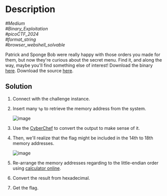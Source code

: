 # Description

_#Medium_<br>
_#Binary_Exploitation_<br>
_#picoCTF_2024_<br>
_#format_string_<br>
_#browser_webshell_solvable_<br>

Patrick and Sponge Bob were really happy with those orders you made for them, but now they're curious about the secret menu. Find it, and along the way, maybe you'll find something else of interest!
Download the binary [here](../format-string-1).
Download the source [here](../format-string-1.c).

## Solution

1. Connect with the challenge instance.
2. Insert many `%p` to retrieve the memory address from the system.

   ![image](https://github.com/user-attachments/assets/8fcde7a9-44c9-4539-b7a6-8d0d8e9dd459)

3. Use the [CyberChef](https://gchq.github.io/CyberChef/) to convert the output to make sense of it.
4. Then, we'll realize that the flag might be included in the 14th to 18th memory addresses.

   ![image](https://github.com/user-attachments/assets/4ee7ec2c-73e2-4604-b104-2f6ac35718e4)
   
5. Re-arrange the memory addresses regarding to the little-endian order using [calculator online](https://www.save-editor.com/tools/wse_hex.html).
6. Convert the result from hexadecimal.
7. Get the flag.
    
